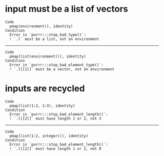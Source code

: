 # input must be a list of vectors

    Code
      pmap(environment(), identity)
    Condition
      Error in `purrr:::stop_bad_type()`:
      ! `.l` must be a list, not an environment

---

    Code
      pmap(list(environment()), identity)
    Condition
      Error in `purrr:::stop_bad_element_type()`:
      ! `.l[[1]]` must be a vector, not an environment

# inputs are recycled

    Code
      pmap(list(1:2, 1:3), identity)
    Condition
      Error in `purrr:::stop_bad_element_length()`:
      ! `.l[[2]]` must have length 1 or 2, not 3

---

    Code
      pmap(list(1:2, integer()), identity)
    Condition
      Error in `purrr:::stop_bad_element_length()`:
      ! `.l[[2]]` must have length 1 or 2, not 0

